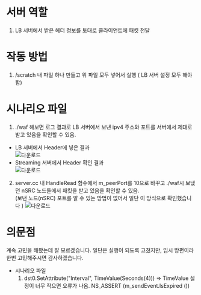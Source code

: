 # 서버 역할
1. LB 서버에서 받은 헤더 정보를 토대로 클라이언트에 패킷 전달

# 작동 방법
1. /scratch 내 파일 하나 만들고 위 파일 모두 넣어서 실행 ( LB 서버 설정 모두 해야함)

# 시나리오 파일
1. ./waf 해보면 로그 결과로 LB 서버에서 보낸 ipv4 주소와 포트를 서버에서 제대로 받고 있음을 확인할 수 있음.
  - LB 서버에서 Header에 넣은 결과<br/>
  ![다운로드](https://user-images.githubusercontent.com/43779340/170795478-23d0f096-3ed9-465c-903f-d549b5a24275.png)
  - Streaming 서버에서 Header 확인 결과<br/>
  ![다운로드](https://user-images.githubusercontent.com/43779340/170795654-3d2ae777-0a5c-4337-9ed5-70737613255d.png)

2. server.cc 내 HandleRead 함수에서 m_peerPort를 10으로 바꾸고 ./waf시 보냈던 nSRC 노드들에서 패킷을 받고 있음을 확인할 수 있음. <br/>
  (보낸 노드(nSRC) 포트를 알 수 있는 방법이 없어서 일단 이 방식으로 확인했습니다 )
  ![다운로드](https://user-images.githubusercontent.com/43779340/170795894-74d9ac52-87fa-4037-9e13-dbcb87cd2b6e.png)

# 의문점 
계속 고민을 해봤는데 잘 모르겠습니다. 일단은 실행이 되도록 고쳤지만, 임시 방편이라 한번 고민해주시면 감사하겠습니다. 
- 시나리오 파일
  1. dst0.SetAttribute("Interval", TimeValue(Seconds(4))) => TimeValue 설정이 너무 작으면 오류가 나옴. NS_ASSERT (m_sendEvent.IsExpired ())
